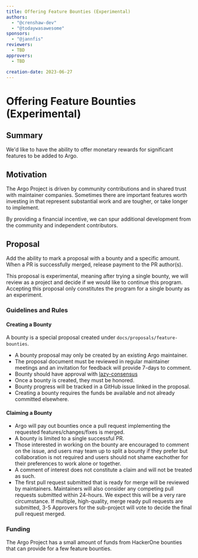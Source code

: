 ```yaml
---
title: Offering Feature Bounties (Experimental)
authors:
  - "@crenshaw-dev"
  - "@todaywasawesome"
sponsors:
  - "@jannfis"
reviewers:
  - TBD
approvers:
  - TBD

creation-date: 2023-06-27
---
```

# Offering Feature Bounties (Experimental)

## Summary
We'd like to have the ability to offer monetary rewards for significant features to be added to Argo. 

## Motivation
The Argo Project is driven by community contributions and in shared trust with maintainer companies. Sometimes there are important features worth investing in that represent substantial work and are tougher, or take longer to implement. 

By providing a financial incentive, we can spur additional development from the community and independent contributors. 

## Proposal
Add the ability to mark a proposal with a bounty and a specific amount. When a PR is successfully merged, release payment to the PR author(s). 

This proposal is experimental, meaning after trying a single bounty, we will review as a project and decide if we would like to continue this program. Accepting this proposal only constitutes the program for a single bounty as an experiment. 

### Guidelines and Rules

#### Creating a Bounty
A bounty is a special proposal created under `docs/proposals/feature-bounties`. 

* A bounty proposal may only be created by an existing Argo maintainer.
* The proposal document must be reviewed in regular maintainer meetings and an invitation for feedback will provide 7-days to comment.
* Bounty should have approval with [lazy-consensus](https://community.apache.org/committers/lazyConsensus.html)
* Once a bounty is created, they must be honored.
* Bounty progress will be tracked in a GitHub issue linked in the proposal.
* Creating a bounty requires the funds be available and not already committed elsewhere. 

#### Claiming a Bounty
* Argo will pay out bounties once a pull request implementing the requested features/changes/fixes is merged.
* A bounty is limited to a single successful PR.
* Those interested in working on the bounty are encouraged to comment on the issue, and users may team up to split a bounty if they prefer but collaboration is not required and users should not shame eachother for their preferences to work alone or together.
* A comment of interest does not constitute a claim and will not be treated as such.
* The first pull request submitted that is ready for merge will be reviewed by maintainers. Maintainers will also consider any competing pull requests submitted within 24-hours. We expect this will be a very rare circumstance. If multiple, high-quality, merge ready pull requests are submitted, 3-5 Approvers for the sub-project will vote to decide the final pull request merged.

### Funding
The Argo Project has a small amount of funds from HackerOne bounties that can provide for a few feature bounties. 